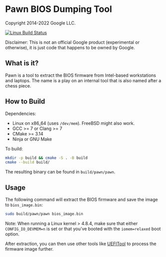 # Pawn BIOS Dumping Tool

Copyright 2014-2022 Google LLC.

[![Linux Build Status](https://github.com/google/pawn/workflows/linux-build/badge.svg)](https://github.com/google/pawn/actions?query=workflow%3Alinux-build)

Disclaimer: This is not an official Google product (experimental or otherwise),
it is just code that happens to be owned by Google.

## What is it?

Pawn is a tool to extract the BIOS firmware from Intel-based workstations and
laptops.
The name is a play on an internal tool that is also named after a chess piece.

## How to Build

Dependencies:
  * Linux on x86_64 (uses `/dev/mem`). FreeBSD might also work.
  * GCC >= 7 or Clang >= 7
  * CMake >= 3.14
  * Ninja or GNU Make

To build:

```bash
mkdir -p build && cmake -S . -B build
cmake --build build/
```

The resulting binary can be found in `build/pawn/pawn`.

## Usage

The following command will extract the BIOS firmware and save the image to
`bios_image.bin`:

```bash
sudo build/pawn/pawn bios_image.bin
```

Note: When running a Linux kernel > 4.8.4, make sure that either
`CONFIG_IO_DEVMEM=n` is set or that you've booted with the `iomem=relaxed`
boot option.

After extraction, you can then use other tools like
[UEFITool](https://github.com/LongSoft/UEFITool) to process the firmware
image further.
